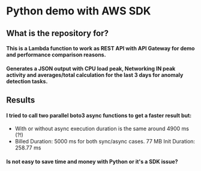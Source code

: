 # Python demo with AWS SDK

## What is the repository for?
#### This is a Lambda function to work as REST API with API Gateway for demo and performance comparison reasons.
#### Generates a JSON output with CPU load peak, Networking IN peak activity and averages/total calculation for the last 3 days for anomaly detection tasks. 

## Results
#### I tried to call two parallel boto3 async functions to get a faster result but:
- With or without async execution duration is the same around 4900 ms (?!)
- Billed Duration: 5000 ms for both sync/async cases. 77 MB Init Duration: 258.77 ms

#### Is not easy to save time and money with Python or it's a SDK issue?